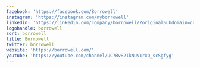 ```yaml
---
facebook: 'https://facebook.com/Borrowell'
instagram: 'https://instagram.com/myborrowell'
linkedin: 'https://linkedin.com/company/borrowell/?originalSubdomain=ca'
logohandle: borrowell
sort: borrowell
title: Borrowell
twitter: borrowell
website: 'https://borrowell.com/'
youtube: 'https://youtube.com/channel/UC7RvB2IkNUN1rxQ_scSgfyg'
---
```

